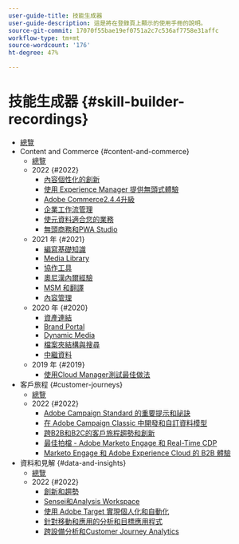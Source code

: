 ```yaml
---
user-guide-title: 技能生成器
user-guide-description: 這是將在登錄頁上顯示的使用手冊的說明。
source-git-commit: 17070f55bae19ef0751a2c7c536af7758e31affc
workflow-type: tm+mt
source-wordcount: '176'
ht-degree: 47%

---
```



# 技能生成器 {#skill-builder-recordings}

+ [總覽](overview.md)
+ Content and Commerce {#content-and-commerce}
   + [總覽](content-and-commerce/overview.md)
   + 2022 {#2022}
      + [內容個性化的創新](content-and-commerce/2022/content-perosonalization.md)
      + [使用 Experience Manager 提供無頭式體驗](content-and-commerce/2022/headless.md)
      + [Adobe Commerce2.4.4升級](content-and-commerce/2022/commerce-upgrade.md)
      + [企業工作流管理](content-and-commerce/2022/workflow.md)
      + [使元資料適合您的業務](content-and-commerce/2022/metadata.md)
      + [無頭商務和PWA Studio](content-and-commerce/2022/headless-pwa.md)
   + 2021 年 {#2021}
      + [編寫基礎知識](content-and-commerce/2021/authoring-fundamentals.md)
      + [Media Library](content-and-commerce/2021/media-library-administration.md)
      + [協作工具](content-and-commerce/2021/collaboration-tools.md)
      + [奧尼漢內爾經驗](content-and-commerce/2021/omnichannel-experiences.md)
      + [MSM 和翻譯](content-and-commerce/2021/multi-site-management-web-translation.md)
      + [內容管理](content-and-commerce/2021/traditional-headless-content-management.md)
   + 2020 年 {#2020}
      + [資產連結](content-and-commerce/2020/asset-link.md)
      + [Brand Portal](content-and-commerce/2020/brand-portal.md)
      + [Dynamic Media](content-and-commerce/2020/dynamic-media.md)
      + [檔案夾結構與搜尋](content-and-commerce/2020/folder-structure-search.md)
      + [中繼資料](content-and-commerce/2020/metadata.md)
   + 2019 年 {#2019}
      + [使用Cloud Manager測試最佳做法](content-and-commerce/2019/cloud-manager-testing.md)
+ 客戶旅程 {#customer-journeys}
   + [總覽](customer-journeys/overview.md)
   + 2022 {#2022}
      + [Adobe Campaign Standard 的重要提示和祕訣](customer-journeys/2022/tips-and-tricks.md)
      + [在 Adobe Campaign Classic 中開發和自訂資料模型](customer-journeys/2022/data-models.md)
      + [跨B2B和B2C的客戶旅程趨勢和創新](customer-journeys/2022/keynote.md)
      + [最佳拍檔 - Adobe Marketo Engage 和 Real-Time CDP](customer-journeys/2022/b2b-campaigns.md)
      + [Marketo Engage 和 Adobe Experience Cloud 的 B2B 體驗](customer-journeys/2022/b2b-experiences.md)
+ 資料和見解 {#data-and-insights}
   + [總覽](data-and-insights/overview.md)
   + 2022 {#2022}
      + [創新和趨勢](data-and-insights/2022/innovations.md)
      + [Sensei和Analysis Workspace](data-and-insights/2022/sensei.md)
      + [使用 Adobe Target 實現個人化和自動化](data-and-insights/2022/personalize.md)
      + [針對移動和應用的分析和目標應用程式](data-and-insights/2022/mobile-and-apps.md)
      + [跨設備分析和Customer Journey Analytics](data-and-insights/2022/cross-device-analytics.md)
